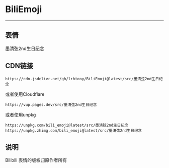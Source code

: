 # BiliEmoji
---
## 表情
墨清弦2nd生日纪念
## CDN链接
```
https://cdn.jsdelivr.net/gh/lrhtony/BiliEmoji@latest/src/墨清弦2nd生日纪念
```
或者使用Cloudflare
```
https://vup.pages.dev/src/墨清弦2nd生日纪念
```
或者使用unpkg
```
https://unpkg.com/bili_emoji@latest/src/墨清弦2nd生日纪念
https://unpkg.zhimg.com/bili_emoji@latest/src/墨清弦2nd生日纪念
```
## 说明
Bilibili 表情的版权归原作者所有
